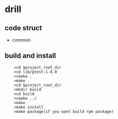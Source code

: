 # drill

## code struct

* common

## build and install
		>cd $project_root_dir
		>cd lib/gtest-1.6.0
		>cmake .
		>make
        >cd $project_root_dir
        >mkdir build
        >cd build
        >cmake ../
        >make
        >make install
        >make package(if you want build rpm package)

   
